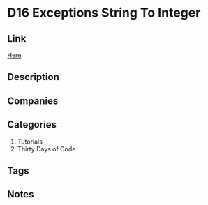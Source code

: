 # D16 Exceptions String To Integer

## Link

[Here](https://www.hackerrank.com/challenges/30-exceptions-string-to-integer)

## Description

## Companies

## Categories

1. Tutorials
1. Thirty Days of Code

## Tags

## Notes